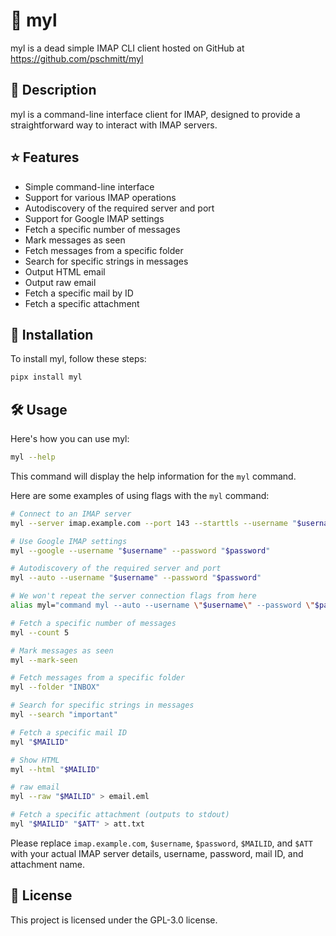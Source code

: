# 📧 myl

myl is a dead simple IMAP CLI client hosted on GitHub at
https://github.com/pschmitt/myl

## 📝 Description

myl is a command-line interface client for IMAP, designed to provide a
straightforward way to interact with IMAP servers.

## ⭐ Features

- Simple command-line interface
- Support for various IMAP operations
- Autodiscovery of the required server and port
- Support for Google IMAP settings
- Fetch a specific number of messages
- Mark messages as seen
- Fetch messages from a specific folder
- Search for specific strings in messages
- Output HTML email
- Output raw email
- Fetch a specific mail by ID
- Fetch a specific attachment

## 🚀 Installation

To install myl, follow these steps:

```bash
pipx install myl
```

## 🛠️ Usage

Here's how you can use myl:

```bash
myl --help
```

This command will display the help information for the `myl` command.

Here are some examples of using flags with the `myl` command:

```bash
# Connect to an IMAP server
myl --server imap.example.com --port 143 --starttls --username "$username" --password "$password"

# Use Google IMAP settings
myl --google --username "$username" --password "$password"

# Autodiscovery of the required server and port
myl --auto --username "$username" --password "$password"

# We won't repeat the server connection flags from here
alias myl="command myl --auto --username \"$username\" --password \"$password\""

# Fetch a specific number of messages
myl --count 5

# Mark messages as seen
myl --mark-seen

# Fetch messages from a specific folder
myl --folder "INBOX"

# Search for specific strings in messages
myl --search "important"

# Fetch a specific mail ID
myl "$MAILID"

# Show HTML
myl --html "$MAILID"

# raw email
myl --raw "$MAILID" > email.eml

# Fetch a specific attachment (outputs to stdout)
myl "$MAILID" "$ATT" > att.txt
```

Please replace `imap.example.com`, `$username`, `$password`, `$MAILID`,
and `$ATT` with your actual IMAP server details, username, password,
mail ID, and attachment name.

## 📜 License

This project is licensed under the GPL-3.0 license.
